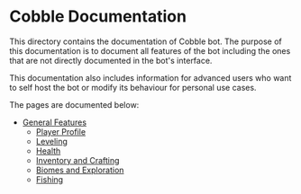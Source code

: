 # Cobble Documentation
This directory contains the documentation of Cobble bot. The purpose of this documentation is to
document all features of the bot including the ones that are not directly documented in the bot's
interface.

This documentation also includes information for advanced users who want to self host the bot or
modify its behaviour for personal use cases.

The pages are documented below:

- [General Features](bot-features)
    - [Player Profile](bot-features/player-profile.md)
    - [Leveling](bot-features/leveling.md)
    - [Health](bot-features/health.md)
    - [Inventory and Crafting](bot-features/inventory-and-crafting.md)
    - [Biomes and Exploration](bot-features/biomes-and-exploration.md)
    - [Fishing](bot-features/fishing.md)
